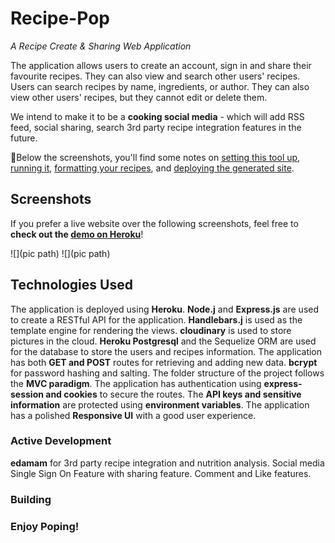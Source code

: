 # Recipe-Pop

*A Recipe Create & Sharing Web Application*

The application allows users to create an account, sign in and share their favourite recipes. They can also view and search other users' recipes.
Users can search recipes by name, ingredients, or author. They can also view other users' recipes, but they cannot edit or delete them.

We intend to make it to be a **cooking social media** - which will add RSS feed, social sharing, search 3rd party recipe integration features in the future. 

📓Below the screenshots, you'll find some notes on [setting this tool up](#setup), [running it](#building), [formatting your recipes](#formatting), and [deploying the generated site](#deployment).

## Screenshots

If you prefer a live website over the following screenshots, feel free to **check out the [demo on Heroku](https://recipesharing.herokuapp.com/login)**!

![](pic path)
![](pic path)


## Technologies Used
The application is deployed using **Heroku**.
**Node.j** and **Express.js** are used to create a RESTful API for the application.
**Handlebars.j** is used as the template engine for rendering the views.
**cloudinary** is used to store pictures in the cloud.
**Heroku Postgresql** and the Sequelize ORM are used for the database to store the users and recipes information.
The application has both **GET and POST** routes for retrieving and adding new data.
**bcrypt** for password hashing and salting.
The folder structure of the project follows the **MVC paradigm**.
The application has authentication using **express-session and cookies** to secure the routes.
The **API keys and sensitive information** are protected using **environment variables**.
The application has a polished **Responsive UI** with a good user experience.

### Active Development

**edamam** for 3rd party recipe integration and nutrition analysis. 
Social media Single Sign On Feature with sharing feature. 
Comment and Like features. 


### Building





### Enjoy Poping!

